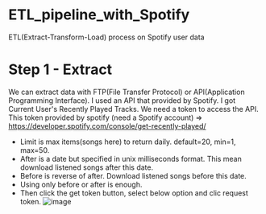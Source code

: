 # ETL_pipeline_with_Spotify
ETL(Extract-Transform-Load) process on Spotify user data

# Step 1 - Extract

We can extract data with FTP(File Transfer Protocol) or API(Application Programming Interface). I used an API that provided by Spotify. I got Current User's Recently Played Tracks. We need a token to access the API. This token provided by spotify (need a Spotify account) => https://developer.spotify.com/console/get-recently-played/

- Limit is max items(songs here) to return daily. default=20, min=1, max=50.
- After is a date but specified in unix milliseconds format. This mean download listened songs after this date. 
- Before is reverse of after. Download listened songs before this date. 
- Using only before or after is enough.
- Then click the get token button, select below option and clic request token.
![image](https://user-images.githubusercontent.com/35155252/128636477-eedac6db-26be-43a9-99e0-eb0eb42a7b0f.png)

